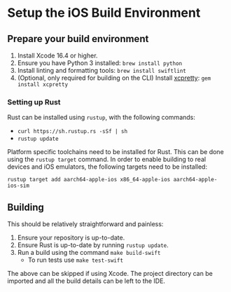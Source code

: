 # Setup the iOS Build Environment

## Prepare your build environment

1. Install Xcode 16.4 or higher.
2. Ensure you have Python 3 installed: `brew install python`
3. Install linting and formatting tools: `brew install swiftlint`
4. (Optional, only required for building on the CLI) Install [xcpretty](https://github.com/xcpretty/xcpretty): `gem install xcpretty`

### Setting up Rust

Rust can be installed using `rustup`, with the following commands:

- `curl https://sh.rustup.rs -sSf | sh`
- `rustup update`

Platform specific toolchains need to be installed for Rust. This can be
done using the `rustup target` command. In order to enable building to real
devices and iOS emulators, the following targets need to be installed:

```
rustup target add aarch64-apple-ios x86_64-apple-ios aarch64-apple-ios-sim
```

## Building

This should be relatively straightforward and painless:

1. Ensure your repository is up-to-date.
2. Ensure Rust is up-to-date by running `rustup update`.
3. Run a build using the command `make build-swift`
    * To run tests use `make test-swift`

The above can be skipped if using Xcode.
The project directory can be imported and all the build details can be left to the IDE.
